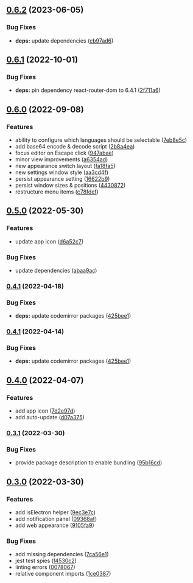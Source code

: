 ## [0.6.2](https://github.com/florianwiech/codewaffle/compare/v0.6.1...v0.6.2) (2023-06-05)

### Bug Fixes

- **deps:** update dependencies ([cb97ad6](https://github.com/florianwiech/codewaffle/commit/cb97ad67ef1c7bb24c75b3fd9024aeb897623a08))

## [0.6.1](https://github.com/florianwiech/codewaffle/compare/v0.6.0...v0.6.1) (2022-10-01)

### Bug Fixes

- **deps:** pin dependency react-router-dom to 6.4.1 ([2f711a6](https://github.com/florianwiech/codewaffle/commit/2f711a60ad5ecc2004886fc5408a1fd3b76a33ec))

## [0.6.0](https://github.com/florianwiech/codewaffle/compare/v0.5.0...v0.6.0) (2022-09-08)

### Features

- ability to configure which languages should be selectable ([7eb8e5c](https://github.com/florianwiech/codewaffle/commit/7eb8e5c95a5849c3e4037ea91d1512bccb10ab4b))
- add base64 encode & decode script ([2b8a4ea](https://github.com/florianwiech/codewaffle/commit/2b8a4eaabdf649bec3d9d0548cdc24d92bef427a))
- focus editor on Escape click ([947abae](https://github.com/florianwiech/codewaffle/commit/947abae013ffbdbd0ce6dc78c0994d5e8a2c73a7))
- minor view improvements ([a6354ad](https://github.com/florianwiech/codewaffle/commit/a6354add42ffba4c222fadaa15a47f397a631dd4))
- new appearance switch layout ([fa18fa5](https://github.com/florianwiech/codewaffle/commit/fa18fa5d199f0c4fe1380d75efebffbb7b03f419))
- new settings window style ([aa3cd4f](https://github.com/florianwiech/codewaffle/commit/aa3cd4fd0408d9e0f0dcfd8a76cbc0aaf1c6427a))
- persist appearance setting ([16622b9](https://github.com/florianwiech/codewaffle/commit/16622b962c7b44a4193c5b833f74eafaa04d6b9d))
- persist window sizes & positions ([4430872](https://github.com/florianwiech/codewaffle/commit/4430872732347868978bc15323e870a981e867c6))
- restructure menu items ([c78fdef](https://github.com/florianwiech/codewaffle/commit/c78fdef449bee90e5fab08988deaaba10587a2b3))

## [0.5.0](https://github.com/florianwiech/codewaffle/compare/v0.4.1...v0.5.0) (2022-05-30)

### Features

- update app icon ([d6a52c7](https://github.com/florianwiech/codewaffle/commit/d6a52c7ed37d8daa0181df80b4096413c226869c))

### Bug Fixes

- update dependencies ([abaa9ac](https://github.com/florianwiech/codewaffle/commit/abaa9ac28e26b523c1882c7ff424a0019811384b))

### [0.4.1](https://github.com/florianwiech/codewaffle/compare/v0.4.0...v0.4.1) (2022-04-18)

### Bug Fixes

- **deps:** update codemirror packages ([425bee1](https://github.com/florianwiech/codewaffle/commit/425bee115d183356510596d72051147106045a66))

### [0.4.1](https://github.com/florianwiech/codewaffle/compare/v0.4.0...v0.4.1) (2022-04-14)

### Bug Fixes

- **deps:** update codemirror packages ([425bee1](https://github.com/florianwiech/codewaffle/commit/425bee115d183356510596d72051147106045a66))

## [0.4.0](https://github.com/florianwiech/codewaffle/compare/v0.3.1...v0.4.0) (2022-04-07)

### Features

- add app icon ([7d2e97d](https://github.com/florianwiech/codewaffle/commit/7d2e97dd8501ec045362543300763cd351e40311))
- add auto-update ([d07a375](https://github.com/florianwiech/codewaffle/commit/d07a3755218e8c36f7c1f379f3efaaebcc1a0e60))

### [0.3.1](https://github.com/florianwiech/codewaffle/compare/v0.3.0...v0.3.1) (2022-03-30)

### Bug Fixes

- provide package description to enable bundling ([95b16cd](https://github.com/florianwiech/codewaffle/commit/95b16cdef5013dbea5c11a479b988223bff6904e))

## [0.3.0](https://github.com/florianwiech/codewaffle/compare/v0.2.0...v0.3.0) (2022-03-30)

### Features

- add isElectron helper ([9ec3e7c](https://github.com/florianwiech/codewaffle/commit/9ec3e7c82e956877c2704a04cb34185dd77a82a1))
- add notification panel ([09368af](https://github.com/florianwiech/codewaffle/commit/09368af29b09cf842033413dc554368bf19873be))
- add web appearance ([9105fa9](https://github.com/florianwiech/codewaffle/commit/9105fa964c8840b15671021720886f5866caf039))

### Bug Fixes

- add missing dependencies ([7ca56e1](https://github.com/florianwiech/codewaffle/commit/7ca56e195ebe369618a2dfa8e96d28ef521036f3))
- jest test spies ([f4530c2](https://github.com/florianwiech/codewaffle/commit/f4530c225d2630f809bad6d14b7ea3010efd1e56))
- linting errors ([0078067](https://github.com/florianwiech/codewaffle/commit/00780673b5dd580c152dd204d2bf13ba98725bcd))
- relative component imports ([1ce0387](https://github.com/florianwiech/codewaffle/commit/1ce03878a9f43a717ad2cd55091c516d407024b8))
